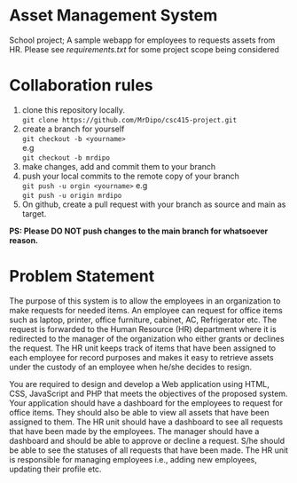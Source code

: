 ﻿# Asset Management System
School project; A sample webapp for employees to requests assets from HR.
Please see *requirements.txt* for some project scope being considered

# Collaboration rules
1. clone this repository locally. <br />
	`git clone https://github.com/MrDipo/csc415-project.git`
2. create a branch for yourself <br />
	`git checkout -b <yourname>` <br />
	e.g  <br />
	`git checkout -b mrdipo`
3. make changes, add and commit them to your branch
4. push your local commits to the remote copy of your branch <br />
	`git push -u orgin <yourname>`
	e.g <br />
	`git push -u origin mrdipo`
5. On github, create a pull request with your branch as source and main as target.

**PS: Please DO NOT push changes to the main branch for whatsoever reason.**

# Problem Statement
The purpose of this system is to allow the employees in an organization to make requests for needed items. An employee can request for office items such as laptop, printer, office furniture, cabinet, AC, Refrigerator etc. The request is forwarded to the Human Resource (HR) department where it is redirected to the manager of the organization who either grants or declines the request. The HR unit keeps track of items that have been assigned to each employee for record purposes and makes it easy to retrieve assets under the custody of an employee when he/she decides to resign.

You are required to design and develop a Web application using HTML, CSS, JavaScript and PHP that meets the objectives of the proposed system. Your application should have a dashboard for the employees to request for office items. They should also be able to view all assets that have been assigned to them. The HR unit should have a dashboard to see all requests that have been made by the employees. The manager should have a dashboard and should be able to approve or decline a request. S/he should be able to see the statuses of all requests that have been made. 
The HR unit is responsible for managing employees i.e., adding new employees, updating their profile etc.
